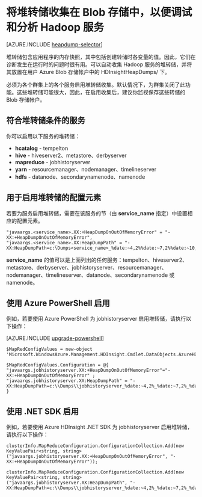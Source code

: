 <properties
	pageTitle="通过堆转储调试和分析 Hadoop 服务 | Azure"
	description="自动收集 Hadoop 服务的堆转储并将其放置在用于调试和分析的 Azure Blob 存储帐户内。"
	services="hdinsight"
	documentationCenter=""
	tags="azure-portal"
	authors="mumian"
	manager="paulettm"
	editor="cgronlun"/>

<tags
	ms.service="hdinsight"
	ms.date="02/04/2016"
	wacn.date="05/24/2016"/>


# 将堆转储收集在 Blob 存储中，以便调试和分析 Hadoop 服务

[AZURE.INCLUDE [heapdump-selector](../includes/hdinsight-selector-heap-dump.md)]

堆转储包含应用程序的内存快照，其中包括创建转储时各变量的值。因此，它们在诊断发生在运行时的问题时很有用。可以自动收集 Hadoop 服务的堆转储，并将其放置在用户 Azure Blob 存储帐户中的 HDInsightHeapDumps/ 下。

必须为各个群集上的各个服务启用堆转储收集。默认情况下，为群集关闭了此功能。这些堆转储可能很大，因此，在启用收集后，建议你监视保存这些转储的 Blob 存储帐户。

## <a name="whichServices"></a>符合堆转储条件的服务

你可以启用以下服务的堆转储：

*  **hcatalog** - tempelton
*  **hive** - hiveserver2、metastore、derbyserver
*  **mapreduce** - jobhistoryserver
*  **yarn** - resourcemanager、nodemanager、timelineserver
*  **hdfs** - datanode、secondarynamenode、namenode

## <a name="configuration"></a>用于启用堆转储的配置元素

若要为服务启用堆转储，需要在该服务的节（由 **service\_name** 指定）中设置相应的配置元素。

	"javaargs.<service_name>.XX:+HeapDumpOnOutOfMemoryError" = "-XX:+HeapDumpOnOutOfMemoryError",
	"javaargs.<service_name>.XX:HeapDumpPath" = "-XX:HeapDumpPath=c:\Dumps<service_name>_%date:~4,2%%date:~7,2%%date:~10,2%%time:~0,2%%time:~3,2%%time:~6,2%.hprof"

**service\_name** 的值可以是上面列出的任何服务：tempelton、hiveserver2、metastore、derbyserver、jobhistoryserver、resourcemanager、nodemanager、timelineserver、datanode、secondarynamenode 或 namenode。

## <a name="powershell"></a>使用 Azure PowerShell 启用

例如，若要使用 Azure PowerShell 为 jobhistoryserver 启用堆转储，请执行以下操作：

[AZURE.INCLUDE [upgrade-powershell](../includes/hdinsight-use-latest-powershell.md)]

	$MapRedConfigValues = new-object 'Microsoft.WindowsAzure.Management.HDInsight.Cmdlet.DataObjects.AzureHDInsightMapReduceConfiguration'

	$MapRedConfigValues.Configuration = @{ "javaargs.jobhistoryserver.XX:+HeapDumpOnOutOfMemoryError"="-XX:+HeapDumpOnOutOfMemoryError" ; "javaargs.jobhistoryserver.XX:HeapDumpPath" = "-XX:HeapDumpPath=c:\\Dumps\\jobhistoryserver_%date:~4,2%_%date:~7,2%_%date:~10,2%_%time:~0,2%_%time:~3,2%_%time:~6,2%.hprof" }

## <a name="sdk"></a>使用 .NET SDK 启用

例如，若要使用 Azure HDInsight .NET SDK 为 jobhistoryserver 启用堆转储，请执行以下操作：

	clusterInfo.MapReduceConfiguration.ConfigurationCollection.Add(new KeyValuePair<string, string>("javaargs.jobhistoryserver.XX:+HeapDumpOnOutOfMemoryError", "-XX:+HeapDumpOnOutOfMemoryError"));

	clusterInfo.MapReduceConfiguration.ConfigurationCollection.Add(new KeyValuePair<string, string>("javaargs.jobhistoryserver.XX:HeapDumpPath", "-XX:HeapDumpPath=c:\\Dumps\\jobhistoryserver_%date:~4,2%_%date:~7,2%_%date:~10,2%_%time:~0,2%_%time:~3,2%_%time:~6,2%.hprof"));

<!---HONumber=Mooncake_0104_2016-->